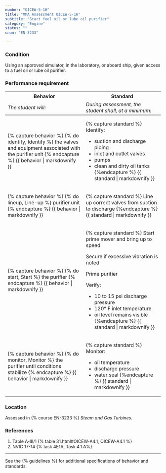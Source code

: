 ```yaml
---
number: "OICEW-5-1H"
title: "MMA Assessment OICEW-5-1H"
subtitle: "Start fuel oil or lube oil purifier"
category: "Engine"
status: ""
cnum: "EN-3233"

---
```

### Condition

Using an approved simulator, in the laboratory, or aboard ship, given access to a fuel oil or lube oil purifier.

### Performance requirement 

<table width='100%' class='Guidelines'>
 <thead>
 <tr>
     <th class='thirty'>Behavior</th>
     <th class='seventy'>Standard</th>
 </tr>
 <tr>
     <td><em>The student will:</em></td>
     <td><em>During assessment, the student shall, at a minimum:</em></td>
 </tr>
 </thead>
 <tbody>
 

<tr><td>

{% capture behavior %}
{% do identify, Identify %} the valves and equipment associated with the purifier unit
{% endcapture %}
{{ behavior | markdownify }}

</td><td>

{% capture standard %}
Identify:

  * suction and discharge piping
  * inlet and outlet valves
  * pumps
  * clean and dirty oil tanks
{%endcapture %}
{{ standard | markdownify }}

</td></tr>



<tr><td>

{% capture behavior %}
{% do lineup, Line-up %} purifier unit
{% endcapture %}
{{ behavior | markdownify }}

</td><td>

{% capture standard %}
Line up correct valves from suction to discharge
{%endcapture %}
{{ standard | markdownify }}

</td></tr>



<tr><td>

{% capture behavior %}
{% do start, Start %} the purifier
{% endcapture %}
{{ behavior | markdownify }}

</td><td>

{% capture standard %}
Start prime mover and bring up to speed

Secure if excessive vibration is noted

Prime purifier

Verify:

  * 10 to 15 psi discharge pressure
  * 120° F inlet temperature
  * oil level remains visible
{%endcapture %}
{{ standard | markdownify }}

</td></tr>



<tr><td>

{% capture behavior %}
{% do monitor, Monitor %} the purifier until conditions stabilize
{% endcapture %}
{{ behavior | markdownify }}

</td><td>

{% capture standard %}
Monitor:

  * oil temperature
  * discharge pressure
  * water seal
{%endcapture %}
{{ standard | markdownify }}

</td></tr>



 </tbody>
 </table>

### Location

Assessed in  {% course  EN-3233 %}  *Steam and Gas Turbines*.

### References

1.  Table A-III/1 {% table 31.html#OICEW-A4.1, OICEW-A4.1 %}
1.  NVIC 17-14 {% task 4E1A, Task 4.1.A%}

***



See the {% guidelines %} for additional specifications of behavior and standards.